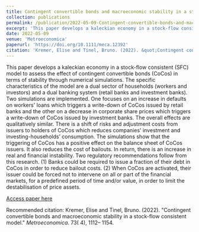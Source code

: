 ```yaml
---
title: Contingent convertible bonds and macroeconomic stability in a stock-flow consistent model
collection: publications
permalink: /publication/2022-05-09-Contingent-convertible-bonds-and-macroeconomic-stability-in-a-stock-flow-consistent-model
excerpt: 'This paper develops a kaleckian economy in a stock-flow consistent model to assess the effect of contingent convertible bonds in terms of stability through numerical simulations.'
date: 2022-05-09
venue: 'Metroeconomica'
paperurl: 'https://doi.org/10.1111/meca.12392'
citation: 'Kremer, Elise and Tinel, Bruno. (2022). &quot;Contingent convertible bonds and macroeconomic stability in a stock-flow consistent model.&quot; <i>Metroeconomica</i>. 73( 4), 1112– 1154.'
---
```

This paper develops a kaleckian economy in a stock-flow consistent (SFC) model to assess the effect of contingent convertible bonds (CoCos) in terms of stability through numerical simulations. The specific characteristics of the model are a dual sector of households (workers and investors) and a dual banking system (retail banks and investment banks). Two simulations are implemented. One focuses on an increase in defaults on workers' loans which triggers a write-down of CoCos issued by retail banks and the other on a decrease in corporate share prices which triggers a write-down of CoCos issued by investment banks. The overall effects are qualitatively similar. There is a shift of risks and adjustment costs from issuers to holders of CoCos which reduces companies' investment and investing-households’ consumption. The simulations show that the triggering of CoCos has a positive effect on the balance sheet of CoCos issuers. It also reduces the cost of bailouts. In return, there is an increase in real and financial instability. Two regulatory recommendations follow from this research. (1) Banks could be required to issue a fraction of their debt in CoCos in order to reduce bailout costs. (2) When CoCos are activated, their issuer could be forced not to intervene on all or part of the financial markets, for a predefined period of time and/or value, in order to limit the destabilisation of price assets.

[Access paper here](https://doi.org/10.1111/meca.12392)

Recommended citation: Kremer, Elise and Tinel, Bruno. (2022). &quot;Contingent convertible bonds and macroeconomic stability in a stock-flow consistent model.&quot; <i>Metroeconomica</i>. 73( 4), 1112– 1154.